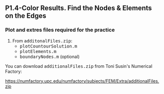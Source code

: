 ## P1.4-Color Results. Find the Nodes & Elements on the Edges
### Plot and extres files required for the practice
1. From <tt>additonalFiles.zip</tt>: 
   * <tt>plotCountourSolution.m</tt>
   * <tt>plotElements.m</tt>
   * <tt>boundaryNodes.m</tt> (optional)

You can download <tt>additionalFiles.zip</tt> from Toni Susin's Numerical Factory:

https://numfactory.upc.edu/numfactory/subjects/FEM/Extra/additionalFiles.zip

